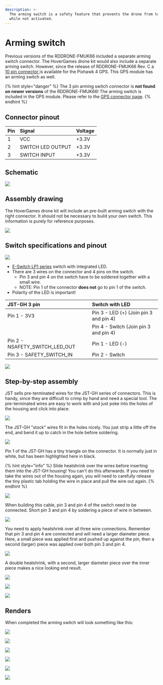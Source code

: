 ```yaml
---
description: >-
  The arming switch is a safety feature that prevents the drone from take-off
  while not activated.
---
```


# Arming switch

Previous versions of the RDDRONE-FMUK66 included a separate arming switch connector. The HoverGames drone kit would also include a separate arming switch. However, since the release of RDDRONE-FMUK66 Rev. C a [10 pin connector ](gps.md)is available for the Pixhawk 4 GPS. This GPS module has an arming switch as well.

{% hint style="danger" %}
The 3 pin arming switch connector is **not found on newer versions** of the RDDRONE-FMUK66! The arming switch is included in the GPS module. Please refer to the [GPS connector page](gps.md).
{% endhint %}

## Connector pinout

| Pin | Signal | Voltage |
| :--- | :--- | :--- |
| 1 | VCC | +3.3V |
| 2 | SWITCH LED OUTPUT | +3.3V |
| 3 | SWITCH INPUT | +3.3V |

## Schematic

![](../../.gitbook/assets/button%20%281%29.PNG)

## Assembly drawing

The HoverGames drone kit will include an pre-built arming switch with the right connector. It should not be necessary to build your own switch. This information is purely for reference purposes.

![](../../.gitbook/assets/cab-nxphliite-swiled-drawing-v4.png)

## Switch specifications and pinout

![](../../.gitbook/assets/lp1-series.jpg)

* [E-Switch LP1 series](https://www.e-switch.com/product-catalog/pushbutton/product-lines/lp1-series-illuminated-round-pushbutton-with-multiple-color-options) switch with integrated LED.
* There are 3 wires on the connector and 4 pins on the switch.
  * Pin 3 and pin 4 on the switch have to be soldered together with a small wire.
  * NOTE: Pin 1 of the connector **does not** go to pin 1 of the switch.
* Polarity of the LED is important!

| JST-GH 3 pin | Switch with LED |
| :--- | :--- |
| Pin 1 - 3V3 | Pin 3 - LED \(+\) \(Join pin 3 and pin 4\) |
|  | Pin 4 - Switch \(Join pin 3 and pin 4\) |
| Pin 2 - NSAFETY\_SWITCH\_LED\_OUT | Pin 1 - LED \(-\) |
| Pin 3 - SAFETY\_SWITCH\_IN | Pin 2 - Switch |

![](../../.gitbook/assets/afbeelding%20%2812%29.png)

## Step-by-step assembly

JST sells pre-terminated wires for the JST-GH series of connectors. This is handy, since they are difficult to crimp by hand and need a special tool. The pre-terminated wires are easy to work with and just poke into the holes of the housing and click into place.

![](../../.gitbook/assets/img_20171207_133313.jpg)

The JST-GH "stock" wires fit in the holes nicely. You just strip a little off the end, and bend it up to catch in the hole before soldering.

![](../../.gitbook/assets/img_20171207_153040.png)

Pin 1 of the JST-GH has a tiny triangle on the connector. It is normally just in white, but has been highlighted here in black.

{% hint style="info" %}
Slide heatshrink over the wires before inserting them into the JST-GH housing! You can't do this afterwards. If you need to take the wires out of the housing again, you will need to carefully release the tiny plastic tab holding the wire in place and pull the wire out again.
{% endhint %}

![](../../.gitbook/assets/img_20171207_155946.png)

When building this cable, pin 3 and pin 4 of the switch need to be connected. Short pin 3 and pin 4 by soldering a piece of wire in between.

![](../../.gitbook/assets/img_20171207_154411.png)

You need to apply heatshrink over all three wire connections. Remember that pin 3 and pin 4 are connected and will need a larger diameter piece. Here, a small piece was applied first and pushed up against the pin, then a second \(larger\) piece was applied over both pin 3 and pin 4.

![](../../.gitbook/assets/img_20171207_154816.png)

A double heatshrink, with a second, larger diameter piece over the inner piece makes a nice looking end result.

![](../../.gitbook/assets/img_20171207_155036.png)

![](../../.gitbook/assets/img_20171207_154847.png)

![](../../.gitbook/assets/img_20171207_133155.png)

## Renders

When completed the arming switch will look something like this:

![](../../.gitbook/assets/cab-nxphliite-swiled-v7.png)

![](../../.gitbook/assets/cab-nxphliite-swiled_jstgh-v8.png)

![](../../.gitbook/assets/cab-nxphliite-swiled-v8.png)

![](../../.gitbook/assets/cab-nxphliite-swiled-v8_wires.png)

![](../../.gitbook/assets/cab-nxphliite-swiled-v8_pin3-4_jumper.png)

![](../../.gitbook/assets/cab-nxphliite-swiled-v11_lg-heatshrink.png)

## 

